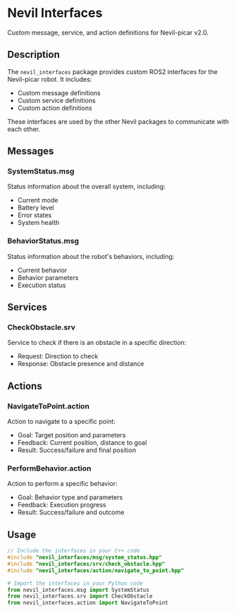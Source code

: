 # Nevil Interfaces

Custom message, service, and action definitions for Nevil-picar v2.0.

## Description

The `nevil_interfaces` package provides custom ROS2 interfaces for the Nevil-picar robot. It includes:

- Custom message definitions
- Custom service definitions
- Custom action definitions

These interfaces are used by the other Nevil packages to communicate with each other.

## Messages

### SystemStatus.msg

Status information about the overall system, including:
- Current mode
- Battery level
- Error states
- System health

### BehaviorStatus.msg

Status information about the robot's behaviors, including:
- Current behavior
- Behavior parameters
- Execution status

## Services

### CheckObstacle.srv

Service to check if there is an obstacle in a specific direction:
- Request: Direction to check
- Response: Obstacle presence and distance

## Actions

### NavigateToPoint.action

Action to navigate to a specific point:
- Goal: Target position and parameters
- Feedback: Current position, distance to goal
- Result: Success/failure and final position

### PerformBehavior.action

Action to perform a specific behavior:
- Goal: Behavior type and parameters
- Feedback: Execution progress
- Result: Success/failure and outcome

## Usage

```cpp
// Include the interfaces in your C++ code
#include "nevil_interfaces/msg/system_status.hpp"
#include "nevil_interfaces/srv/check_obstacle.hpp"
#include "nevil_interfaces/action/navigate_to_point.hpp"
```

```python
# Import the interfaces in your Python code
from nevil_interfaces.msg import SystemStatus
from nevil_interfaces.srv import CheckObstacle
from nevil_interfaces.action import NavigateToPoint
